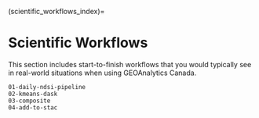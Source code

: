 (scientific_workflows_index)=
# Scientific Workflows
This section includes start-to-finish workflows that you would typically see in real-world situations when using GEOAnalytics Canada.  


```{toctree}
01-daily-ndsi-pipeline
02-kmeans-dask
03-composite
04-add-to-stac
```
